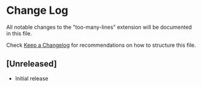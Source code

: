 # Change Log

All notable changes to the "too-many-lines" extension will be documented in this file.

Check [Keep a Changelog](http://keepachangelog.com/) for recommendations on how to structure this file.

## [Unreleased]

- Initial release